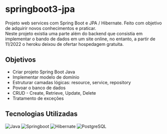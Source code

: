 # springboot3-jpa
Projeto web services com Spring Boot e JPA / Hibernate. Feito com objetivo de adquirir novos conhecimentos e praticar.<br/>
Neste projeto existia uma parte além do backend que consistia em implementar o bando de dados em um site online, no entanto, a partir de 11/2022 o heroku deixou de ofertar hospedagem gratuita.

## Objetivos
<ul>
	<li>Criar projeto Spring Boot Java
	<li>Implementar modelo de domínio
	<li>Estruturar camadas lógicas: resource, service, repository
	<li>Povoar o banco de dados
	<li>CRUD - Create, Retrieve, Update, Delete
  <li>Tratamento de exceções
</ul>

## Tecnologias Utilizadas
<div style="display: inline_block">
  <img align="center" alt="Java" src="https://img.shields.io/badge/Java-ED8B00?style=for-the-badge&logo=java&logoColor=white" />
  <img align="center" alt="Springboot" src="https://img.shields.io/badge/Spring-6DB33F?style=for-the-badge&logo=spring&logoColor=white" />
  <img align="center" alt="Hibernate" src="https://img.shields.io/badge/Hibernate-59666C?style=for-the-badge&logo=Hibernate&logoColor=white" />
  <img align="center" alt="PostgreSQL" src="https://img.shields.io/badge/PostgreSQL-316192?style=for-the-badge&logo=postgresql&logoColor=white" />
</div><br/>
